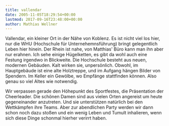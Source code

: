 ```yaml
---
title: vallendar
date: 2005-11-05T18:29:54+00:00
lastmod: 2017-09-16T23:48:00+00:00
author: Mathias Wellner
---
```

Vallendar, ein kleiner Ort in der Nähe von Koblenz. Es ist nicht viel los hier, nur die WHU (Hochschule für Unternehemnsführung) bringt gelegentlich Leben hier hinein. Der Rhein ist nahe, von Matthias' Büro kann man ihn aber nur erahnen. Ich sehe einige Hügelketten, es gibt da wohl auch eine Festung irgendwo in Blickweite. Die Hochschule besteht aus neuen, modernen Gebäuden. Kalt wirken sie, unpersönlich. Obwohl, im Hauptgebäude ist eine alte Holztreppe, und im Aufgang hängen Bilder von Spendern. Im Keller ein Gewölbe, wo Empfänge stattfinden können. Also genau so viel Altes wie notwendig. 

Wir verpassen gerade den Höhepunkt des Sportfestes, die Präsentation der Cheerleader. Die schönen Damen sind aus vielen Orten angereist um heute gegeneinander anzutreten. Und sie unterstützen natürlich bei den Wettkämpfen ihre Teams. Aber zur abendlichen Party werden wir dann schon noch dazu stoßen und ein wenig Leben und Tumult inhalieren, wenn sich diese Dinge schonmal hierher verirrt haben.